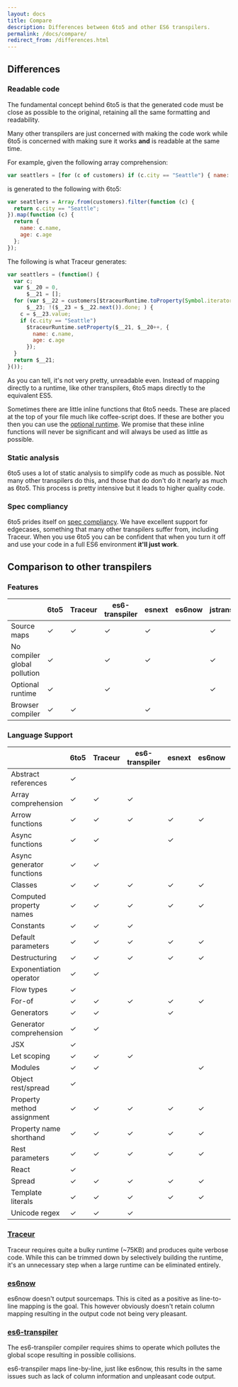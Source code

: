 ```yaml
---
layout: docs
title: Compare
description: Differences between 6to5 and other ES6 transpilers.
permalink: /docs/compare/
redirect_from: /differences.html
---
```


## Differences

### Readable code

The fundamental concept behind 6to5 is that the generated code must be close as
possible to the original, retaining all the same formatting and readability.

Many other transpilers are just concerned with making the code work while 6to5
is concerned with making sure it works **and** is readable at the same time.

For example, given the following array comprehension:

```js
var seattlers = [for (c of customers) if (c.city == "Seattle") { name: c.name, age: c.age }];
```

is generated to the following with 6to5:

```js
var seattlers = Array.from(customers).filter(function (c) {
  return c.city == "Seattle";
}).map(function (c) {
  return {
    name: c.name,
    age: c.age
  };
});
```

The following is what Traceur generates:

```js
var seattlers = (function() {
  var c;
  var $__20 = 0,
      $__21 = [];
  for (var $__22 = customers[$traceurRuntime.toProperty(Symbol.iterator)](),
      $__23; !($__23 = $__22.next()).done; ) {
    c = $__23.value;
    if (c.city == "Seattle")
      $traceurRuntime.setProperty($__21, $__20++, {
        name: c.name,
        age: c.age
      });
  }
  return $__21;
}());
```

As you can tell, it's not very pretty, unreadable even. Instead of mapping
directly to a runtime, like other transpilers, 6to5 maps directly to the
equivalent ES5.

Sometimes there are little inline functions that 6to5 needs. These are
placed at the top of your file much like coffee-script does. If these
are bother you then you can use the [optional runtime](optional-runtime.md).
We promise that these inline functions will never be significant and will
always be used as little as possible.

### Static analysis

6to5 uses a lot of static analysis to simplify code as much as possible.
Not many other transpilers do this, and those that do don't do it nearly
as much as 6to5. This process is pretty intensive but it leads to higher
quality code.

### Spec compliancy

6to5 prides itself on
[spec compliancy](https://kangax.github.io/compat-table/es6/). We have
excellent support for edgecases, something that many other transpilers
suffer from, including Traceur. When you use 6to5 you can be confident
that when you turn it off and use your code in a full ES6 environment
**it'll just work**.

## Comparison to other transpilers

### Features

|                              | 6to5 | Traceur | es6-transpiler | esnext | es6now | jstransform |
| ---------------------------- | ---- | ------- | -------------- | ------ | ------ | ----------- |
| Source maps                  | ✓    | ✓       | ✓              | ✓      |        | ✓           |
| No compiler global pollution | ✓    |         | ✓              | ✓      |        | ✓           |
| Optional runtime             | ✓    |         | ✓              |        |        | ✓           |
| Browser compiler             | ✓    | ✓       |                | ✓      |        |             |

### Language Support

|                              | 6to5 | Traceur | es6-transpiler | esnext | es6now | jstransform |
| ---------------------------- | ---- | ------- | -------------- | ------ | ------ | ----------- |
| Abstract references          | ✓    |         |                |        |        |             |
| Array comprehension          | ✓    | ✓       | ✓              |        |        |             |
| Arrow functions              | ✓    | ✓       | ✓              | ✓      | ✓      | ✓           |
| Async functions              | ✓    | ✓       |                | ✓      |        |             |
| Async generator functions    | ✓    | ✓       |                |        |        |             |
| Classes                      | ✓    | ✓       | ✓              | ✓      | ✓      | ✓           |
| Computed property names      | ✓    | ✓       | ✓              | ✓      | ✓      |             |
| Constants                    | ✓    | ✓       | ✓              |        |        |             |
| Default parameters           | ✓    | ✓       | ✓              | ✓      | ✓      |             |
| Destructuring                | ✓    | ✓       | ✓              | ✓      | ✓      | ✓           |
| Exponentiation operator      | ✓    | ✓       |                |        |        |             |
| Flow types                   | ✓    |         |                |        |        | ✓           |
| For-of                       | ✓    | ✓       | ✓              | ✓      | ✓      |             |
| Generators                   | ✓    | ✓       |                | ✓      |        |             |
| Generator comprehension      | ✓    | ✓       |                |        |        |             |
| JSX                          | ✓    |         |                |        |        |             |
| Let scoping                  | ✓    | ✓       | ✓              |        |        |             |
| Modules                      | ✓    | ✓       |                |        | ✓      |             |
| Object rest/spread           | ✓    |         |                |        |        | ✓           |
| Property method assignment   | ✓    | ✓       | ✓              | ✓      | ✓      | ✓           |
| Property name shorthand      | ✓    | ✓       | ✓              | ✓      | ✓      | ✓           |
| Rest parameters              | ✓    | ✓       | ✓              | ✓      | ✓      | ✓           |
| React                        | ✓    |         |                |        |        |             |
| Spread                       | ✓    | ✓       | ✓              | ✓      | ✓      |             |
| Template literals            | ✓    | ✓       | ✓              | ✓      | ✓      | ✓           |
| Unicode regex                | ✓    | ✓       | ✓              |        |        |             |

### [Traceur](https://github.com/google/traceur-compiler)

Traceur requires quite a bulky runtime (~75KB) and produces quite verbose code.
While this can be trimmed down by selectively building the runtime, it's an
unnecessary step when a large runtime can be eliminated entirely.

### [es6now](https://github.com/zenparsing/es6now)

es6now doesn't output sourcemaps. This is cited as a positive as line-to-line
mapping is the goal. This however obviously doesn't retain column mapping
resulting in the output code not being very pleasant.

### [es6-transpiler](https://github.com/termi/es6-transpiler)

The es6-transpiler compiler requires shims to operate which pollutes the global
scope resulting in possible collisions.

es6-transpiler maps line-by-line, just like es6now, this results in the same
issues such as lack of column information and unpleasant code output.
